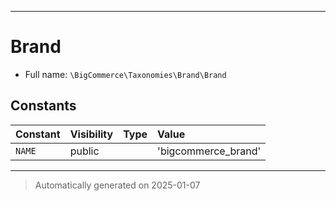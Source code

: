 ***

# Brand





* Full name: `\BigCommerce\Taxonomies\Brand\Brand`


## Constants

| Constant | Visibility | Type | Value |
|:---------|:-----------|:-----|:------|
|`NAME`|public| |&#039;bigcommerce_brand&#039;|




***
> Automatically generated on 2025-01-07
